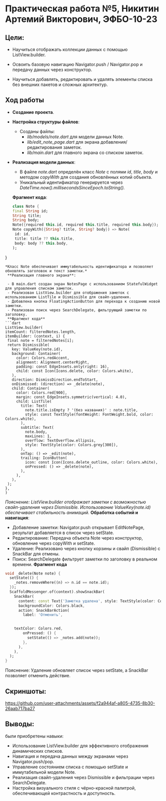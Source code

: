 # Практическая работа №5, Никитин Артемий Викторович, ЭФБО-10-23
## Цели:

- Научиться отображать коллекции данных с помощью ListView.builder.
    
- Освоить базовую навигацию Navigator.push / Navigator.pop и передачу данных через конструктор.
    
- Научиться добавлять, редактировать и удалять элементы списка без внешних пакетов и сложных архитектур.
## Ход работы
- **Создание проекта**.
- **Настройка структуры файлов**:
    
    - Созданы файлы:
        - *lib/models/note.dart* для модели данных Note.
        - *lib/edit_note_page.dart* для экрана добавления/редактирования заметок.
        - *lib/main.dart* для главного экрана со списком заметок.
- **Реализация модели данных**:
    
    - В файле *note.dart* определён класс *Note* с полями *id*, *title*, *body* и методом *copyWith* для создания обновлённых копий объекта.
    - Уникальный идентификатор генерируется через *DateTime.now().millisecondsSinceEpoch.toString().*
    
    **Фрагмент кода**:
    
  ```dart
  class Note {
  final String id;
  String title;
  String body;
  Note({required this.id, required this.title, required this.body});
  Note copyWith({String? title, String? body}) => Note(
   id: id,
   title: title ?? this.title,
   body: body ?? this.body,
  );
}
   ```
   *Класс Note обеспечивает иммутабельность идентификатора и позволяет обновлять заголовок и текст заметки.*
	**Реализация главного экрана**:

	- В main.dart создан экран NotesPage с использованием StatefulWidget для управления списком заметок.
	- Реализован ListView.builder для отображения заметок с использованием ListTile и Dismissible для свайп-удаления.
	- Добавлена кнопка FloatingActionButton для перехода к созданию новой заметки.
	- Реализован поиск через SearchDelegate, фильтрующий заметки по заголовку.
	**Фрагмент кода**
```dart
ListView.builder(
  itemCount: filteredNotes.length,
  itemBuilder: (context, i) {
    final note = filteredNotes[i];
    return Dismissible(
      key: ValueKey(note.id),
      background: Container(
        color: Colors.redAccent,
        alignment: Alignment.centerRight,
        padding: const EdgeInsets.only(right: 16),
        child: const Icon(Icons.delete, color: Colors.white),
      ),
      direction: DismissDirection.endToStart,
      onDismissed: (direction) => _delete(note),
      child: Container(
        color: Colors.red[900],
        margin: const EdgeInsets.symmetric(vertical: 4.0),
        child: ListTile(
          title: Text(
            note.title.isEmpty ? '(без названия)' : note.title,
            style: const TextStyle(fontWeight: FontWeight.bold, color: Colors.white),
          ),
          subtitle: Text(
            note.body,
            maxLines: 1,
            overflow: TextOverflow.ellipsis,
            style: TextStyle(color: Colors.grey[300]),
          ),
          onTap: () => _edit(note),
          trailing: IconButton(
            icon: const Icon(Icons.delete_outline, color: Colors.white),
            onPressed: () => _delete(note),
          ),
        ),
      ),
    );
  },
)
```
*Пояснение: ListView.builder отображает заметки с возможностью свайп-удаления через Dismissible. Использование ValueKey(note.id) обеспечивает стабильность анимаций.*
	**Обработка событий и навигация**:

- Добавление заметки: Navigator.push открывает EditNotePage, результат добавляется в список через setState.
- Редактирование: Передача объекта Note через конструктор, обновление через copyWith и setState.
- Удаление: Реализовано через кнопку корзины и свайп (Dismissible) с SnackBar для отмены.
- Поиск: SearchDelegate фильтрует заметки по заголовку в реальном времени.
**Фрагмент кода**
```dart
void _delete(Note note) {
  setState(() {
    _notes.removeWhere((n) => n.id == note.id);
  });
  ScaffoldMessenger.of(context).showSnackBar(
    SnackBar(
      content: const Text('Заметка удалена', style: TextStyle(color: Colors.white)),
      backgroundColor: Colors.black,
      action: SnackBarAction(
        label: 'Отменить',
    

    textColor: Colors.red,
        onPressed: () {
          setState(() => _notes.add(note));
        },
      ),
    ),
  );
}
```
Пояснение: Удаление обновляет список через setState, а SnackBar позволяет отменить действие.
## Скриншоты:

https://github.com/user-attachments/assets/f2a944af-a805-4735-8b30-26aab717ba27


## Выводы:
были приобретены навыки:
- Использование ListView.builder для эффективного отображения динамических списков.
- Навигация и передача данных между экранами через Navigator.push/pop.
- Управление состоянием списка с помощью setState и иммутабельной модели Note.
- Реализация свайп-удаления через Dismissible и фильтрации через SearchDelegate.
- Настройка визуального стиля с чёрно-красной палитрой, обеспечивающей контрастность и доступность.
